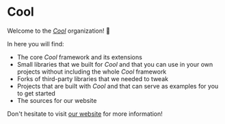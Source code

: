 # Cool

Welcome to the [*Cool*](https://coollibs.github.io/home/) organization! 🥳

In here you will find:
- The core *Cool* framework and its extensions
- Small libraries that we built for *Cool* and that you can use in your own projects without including the whole *Cool* framework
- Forks of third-party libraries that we needed to tweak
- Projects that are built with *Cool* and that can serve as examples for you to get started
- The sources for our website

Don't hesitate to visit [our website](https://coollibs.github.io/home/) for more information!